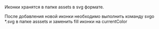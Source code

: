 Иконки хранятся в папке assets в svg формате. 

После добавления новой иконки необходимо выполнить команду svgo *.svg в папке asssets и заменить fill иконки на currentColor